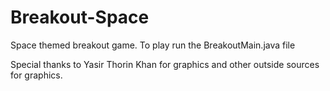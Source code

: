 # Breakout-Space
Space themed breakout game. To play run the BreakoutMain.java file

Special thanks to Yasir Thorin Khan for graphics and other outside sources for graphics.
